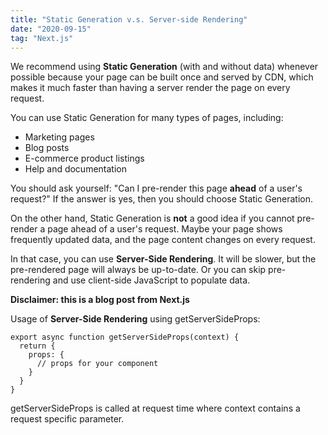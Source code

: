 ```yaml
---
title: "Static Generation v.s. Server-side Rendering"
date: "2020-09-15"
tag: "Next.js"
---
```


We recommend using **Static Generation** (with and without data) whenever possible because your page can be built once and served by CDN, which makes it much faster than having a server render the page on every request.

You can use Static Generation for many types of pages, including:

- Marketing pages
- Blog posts
- E-commerce product listings
- Help and documentation

You should ask yourself: "Can I pre-render this page **ahead** of a user's request?" If the answer is yes, then you should choose Static Generation.

On the other hand, Static Generation is **not** a good idea if you cannot pre-render a page ahead of a user's request. Maybe your page shows frequently updated data, and the page content changes on every request.

In that case, you can use **Server-Side Rendering**. It will be slower, but the pre-rendered page will always be up-to-date. Or you can skip pre-rendering and use client-side JavaScript to populate data.

**Disclaimer: this is a blog post from Next.js**

Usage of **Server-Side Rendering** using getServerSideProps:

```
export async function getServerSideProps(context) {
  return {
    props: {
      // props for your component
    }
  }
}
```

getServerSideProps is called at request time where context contains a request specific parameter.
